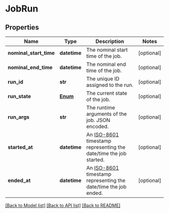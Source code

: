 # JobRun

## Properties
Name | Type | Description | Notes
------------ | ------------- | ------------- | -------------
**nominal_start_time** | **datetime** | The nominal start time of the job. | [optional] 
**nominal_end_time** | **datetime** | The nominal end time of the job. | [optional] 
**run_id** | **str** | The unique ID assigned to the run. | [optional] 
**run_state** | [**Enum**](Enum.md) | The current state of the job. | [optional] 
**run_args** | **str** | The runtime arguments of the job. JSON encoded. | [optional] 
**started_at** | **datetime** | An [ISO-8601](https://en.wikipedia.org/wiki/ISO_8601) timestamp representing the date/time the job started. | [optional] 
**ended_at** | **datetime** | An [ISO-8601](https://en.wikipedia.org/wiki/ISO_8601) timestamp representing the date/time the job ended. | [optional] 

[[Back to Model list]](../README.md#documentation-for-models) [[Back to API list]](../README.md#documentation-for-api-endpoints) [[Back to README]](../README.md)


